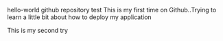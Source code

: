 hello-world
github repository test
This is my first time on Github..Trying to learn a little bit about how to deploy my application

This is my second try

